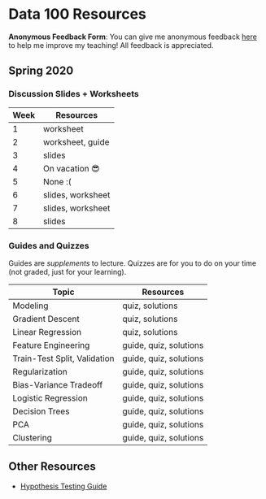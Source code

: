 # Data 100 Resources

**Anonymous Feedback Form**: You can give me anonymous feedback [here](tinyurl.com/raguvirTAfeedback) to help me improve my teaching! All feedback is appreciated.
## Spring 2020

### Discussion Slides + Worksheets

| Week | Resources |
| ---- | --------- |
| 1 | worksheet |
| 2 | worksheet, guide |
| 3 | slides |
| 4 | On vacation 😎 |
| 5 | None :( |
| 6 | slides, worksheet |
| 7 | slides, worksheet |
| 8 | slides |

### Guides and Quizzes

Guides are *supplements* to lecture. Quizzes are for you to do on your time (not graded, just for your learning).

| Topic | Resources |
| ----- | --------- |
| Modeling | quiz, solutions |
| Gradient Descent | quiz, solutions |
| Linear Regression | quiz, solutions |
| Feature Engineering | guide, quiz, solutions |
| Train-Test Split, Validation | guide, quiz, solutions |
| Regularization | guide, quiz, solutions |
| Bias-Variance Tradeoff | guide, quiz, solutions |
| Logistic Regression | guide, quiz, solutions |
| Decision Trees | guide, quiz, solutions |
| PCA | guide, quiz, solutions |
| Clustering | guide, quiz, solutions |

## Other Resources

- [Hypothesis Testing Guide](https://hackmd.io/@rkunani/hypothesis-testing)  
